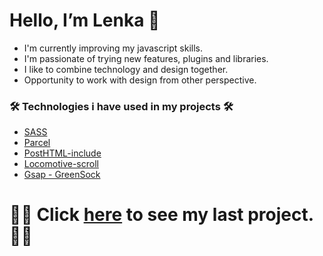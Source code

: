 # Hello, I’m Lenka  🚀

* I'm currently improving my javascript skills.
* I'm passionate of trying new features, plugins and libraries.
* I like to combine technology and design together.
* Opportunity to work with design from other perspective.

### 🛠️ Technologies i have used in my projects 🛠️

* [SASS](https://sass-lang.com/)
* [Parcel](https://parceljs.org/)
* [PostHTML-include](https://www.npmjs.com/package/posthtml-include)
* [Locomotive-scroll](https://github.com/locomotivemtl/locomotive-scroll)
* [Gsap - GreenSock](https://greensock.com/gsap/)


# :biking_man: Click [here](https://main.d1mk6sxqgsb4gq.amplifyapp.com/) to see my last project. :biking_man:
